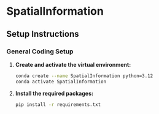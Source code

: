 # SpatialInformation


## Setup Instructions
### General Coding Setup

1. **Create and activate the virtual environment:**

    ```bash
    conda create --name SpatialInformation python=3.12
    conda activate SpatialInformation
    ```

2. **Install the required packages:**

    ```bash
    pip install -r requirements.txt
    ```